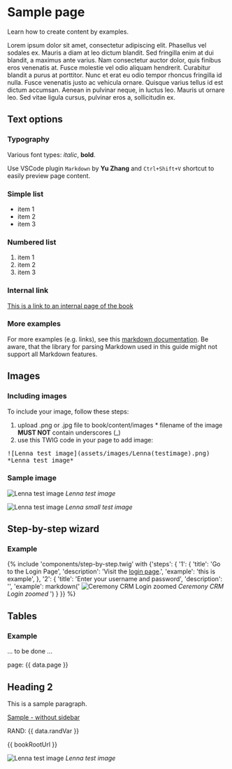 # Sample page

Learn how to create content by examples.

Lorem ipsum dolor sit amet, consectetur adipiscing elit. Phasellus vel sodales ex. Mauris a diam at leo dictum blandit. Sed fringilla enim at dui blandit, a maximus ante varius. Nam consectetur auctor dolor, quis finibus eros venenatis at. Fusce molestie vel odio aliquam hendrerit. Curabitur blandit a purus at porttitor. Nunc et erat eu odio tempor rhoncus fringilla id nulla. Fusce venenatis justo ac vehicula ornare. Quisque varius tellus id est dictum accumsan. Aenean in pulvinar neque, in luctus leo. Mauris ut ornare leo. Sed vitae ligula cursus, pulvinar eros a, sollicitudin ex.

## Text options

### Typography

Various font types: *italic*, **bold**.

Use VSCode plugin `Markdown` by **Yu Zhang** and `Ctrl+Shift+V` shortcut to easily preview page content.

### Simple list

  * item 1
  * item 2
  * item 3

### Numbered list

  1. item 1
  2. item 2
  3. item 3

### Internal link

[This is a link to an internal page of the book](sample)

### More examples

For more examples (e.g. links), see this [markdown documentation](https://www.markdownguide.org/). Be aware, that the library for parsing Markdown used in this guide might not support all Markdown features.

## Images

### Including images

To include your image, follow these steps:

  1. upload .png or .jpg file to book/content/images
    * filename of the image **MUST NOT** contain underscores (_)
  2. use this TWIG code in your page to add image:

<pre>
![Lenna test image](assets/images/Lenna(testimage).png)
*Lenna test image*
</pre>

### Sample image

![Lenna test image](assets/images/Lenna(testimage).png)
*Lenna test image*

![Lenna test image](assets/images/Lenna-small.png)
*Lenna small test image*

## Step-by-step wizard

### Example

{% include 'components/step-by-step.twig' with {'steps': {
  '1': {
    'title': 'Go to the Login Page',
    'description': 'Visit the [login page](https://www.ceremonycrm.com/login).',
    'example': 'this is example',
  },
  '2': {
    'title': 'Enter your username and password',
    'description': '',
    'example': markdown('
![Ceremony CRM Login zoomed](../assets/images/Login_zoomed.png)
*Ceremony CRM Login zoomed*
    ')
  }
}} %}

## Tables

### Example
... to be done ...

page: {{ data.page }}

## Heading 2

This is a sample paragraph.

[Sample - without sidebar](subfolder/sample-without-sidebar)

RAND: {{ data.randVar }}

{{ bookRootUrl }}

![Lenna test image](./assets/images/Lenna(testimage).png)
*Lenna test image*
